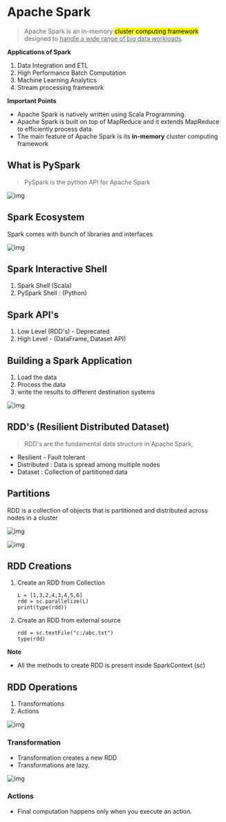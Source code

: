 # Apache Spark

> Apache Spark is an in-memory <mark>cluster computing framework</mark> designed to <u>handle a wide range of big data workloads</u>.

**Applications of Spark**

1. Data Integration and ETL
2. High Performance Batch Computation
3. Machine Learning Analytics
4. Stream processing framework

**Important Points**

* Apache Spark is natively written using Scala Programming.
* Apache Spark is built on top of MapReduce and it extends MapReduce to efficiently process data.
* The main feature of Apache Spark is its **in-memory** cluster computing framework

## What is PySpark

> PySpark is the python API for Apache Spark

![img](https://lh7-rt.googleusercontent.com/docsz/AD_4nXeizcnqTQmM7Qbn-0jjZoKn5vCd-rvsDLId8hZCNnB8clRMCWnBMw4JqjwwvsUW3bb7lJepQu0zwR_dbrDHQvdsZgWSwzMhNKsVu2J8EGoNJ8afboDhFnJQFN87sg0GIE4XXW-dAOZrFi9pskepXfAnaDJG?key=_he-T4Jq934AhrSZa-Be-g)

## Spark Ecosystem

Spark comes with bunch of libraries and interfaces

![img](https://lh7-rt.googleusercontent.com/docsz/AD_4nXcFIIRDyQwCgXg-tBBqyhJjRL-2ZFTjTBeC_Bssvcq6OTeEyxAL0t_hqhjEPtXBsL6m_QAQwoeu26KMwMp5ITiK9dmdUatBjN5PBksdpywnIQ333s5dVt4dQzrCHBfS-MOOGt621iz3Gyf7t6-Laqdl-7C1?key=_he-T4Jq934AhrSZa-Be-g)

## Spark Interactive Shell

1. Spark Shell (Scala)
2. PySpark Shell : (Python)

## Spark API's

1. Low Level (RDD's) - Deprecated
2. High Level  - (DataFrame, Dataset API)



## Building a Spark Application

1. Load the data
2. Process the data
3. write the results to different destination systems

![img](https://lh7-rt.googleusercontent.com/docsz/AD_4nXe76oTQ4TCQt0lNYQa7gQTIa74Z-WSmTCAMQdVzPyVCci2N2RGu30rtrn_xl9cOODQJGTYOqkaenPMEsfXBGLsOpjJOk4UqzDrMPxl3CyCzLhx0vg5UQbPsMhiQvfA426Vpien8nd2-U3kePApg3PwZu9A?key=_he-T4Jq934AhrSZa-Be-g)

## RDD's (Resilient Distributed Dataset)

> RDD's are the fundamental data structure in Apache Spark,

* Resilient - Fault tolerant
* Distributed : Data is spread among multiple nodes
* Dataset : Collection of partitioned data

## Partitions

RDD is a collection of objects that is partitioned and distributed across nodes  in a cluster

![img](https://lh7-rt.googleusercontent.com/docsz/AD_4nXe5I5aGKc7AYFU0QNGe0nZnzzQ0f8bHpvo0DbbtX8O0WeqvhbIMPR6l_QpQKdCErFq49MefWJpSXHRk9JiGR5_JuLsruzU9z4mhzhfgDZxyIwIC24o4vNnmUMrrNcdg7PuBf9cUpg-Hvzs4fvPavecqUlOP?key=Dxp7lTxgvspH2ig-I7LuEw)

![img](https://lh7-rt.googleusercontent.com/docsz/AD_4nXc3WtT7cwdxQJ9SzJVjDwzD0mZy4aaWnzx2hmzJCBTU6dO42a6bDwDOaS800JWuqwKyZBHLMWxVhek72JREG_EQnEY9r05L8mNSfJCT75BMzVnrKK7OZCzEsLsvDWJdJuBc3VTFothKjXktJ9ZbQEw3FNaS?key=Dxp7lTxgvspH2ig-I7LuEw)

## RDD Creations

1. Create an RDD from Collection

   ```
   L = [1,3,2,4,3,4,5,6]
   rdd = sc.parallelize(L)
   print(type(rdd))
   ```

2. Create an RDD from external source

   ```
   rdd = sc.textFile("c:/abc.txt")
   type(rdd)
   ```

   

**Note**

* All the methods to create RDD is present inside SparkContext (sc)

## RDD Operations

1. Transformations
2. Actions

![img](https://lh7-rt.googleusercontent.com/docsz/AD_4nXft0wW8GIYcRuC1sN6OBJvVHbmPGoaK669bbjADtpOTqwBBqR3_DzcPxhADIQFvEty2O5JkfFHSxLUnF3KVxhRWC2jzfyg5uiEBhvLZs0U_LZ-p4pJ_KIq5eky6DhikgFwAKcq9FXAl_gc8jszQUsFqE6Yr?key=Dxp7lTxgvspH2ig-I7LuEw)



### Transformation

* Transformation creates a new RDD
* Transformations are lazy.

![img](https://lh7-rt.googleusercontent.com/docsz/AD_4nXdg3tgCBdxAf5h4IMvikfNH2D_pIXWKkO6Li94NTDb9r3yQqetgGHmdggop9J3XFV093TfeXFfulRujy-cm37fYUkQ9n-d4xJQKh1OLj4L8QdsuqFnXRTnXg5tMfPN0vprkgn1TyB81uynGlaAnyBSdVkgt?key=Dxp7lTxgvspH2ig-I7LuEw)

### Actions

* Final computation happens only when you execute an action.